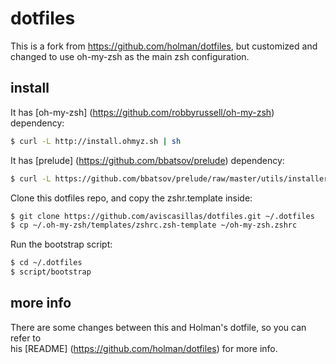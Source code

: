 # dotfiles
This is a fork from https://github.com/holman/dotfiles, but customized and changed
to use oh-my-zsh as the main zsh configuration.

## install

It has [oh-my-zsh] (https://github.com/robbyrussell/oh-my-zsh) dependency: 
```sh
$ curl -L http://install.ohmyz.sh | sh
```

It has [prelude] (https://github.com/bbatsov/prelude) dependency:
```sh
$ curl -L https://github.com/bbatsov/prelude/raw/master/utils/installer.sh | sh
```

Clone this dotfiles repo,  and copy the zshr.template inside:
```sh
$ git clone https://github.com/aviscasillas/dotfiles.git ~/.dotfiles
$ cp ~/.oh-my-zsh/templates/zshrc.zsh-template ~/oh-my-zsh.zshrc
```

Run the bootstrap script:
```sh
$ cd ~/.dotfiles
$ script/bootstrap
```

## more info
There are some changes between this and Holman's dotfile, so you can refer to  
his [README] (https://github.com/holman/dotfiles) for more info.
